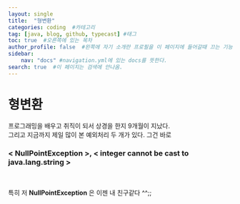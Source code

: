 ```yaml
---
layout: single
title:  "형변환"
categories: coding  #카테고리
tag: [java, blog, github, typecast] #태그
toc: true  #오른쪽에 있는 목차
author_profile: false  #왼쪽에 자기 소개란 프로필을 이 페이지에 들어갈때 끄는 기능
sidebar:
    nav: "docs" #navigation.yml에 있는 docs를 뜻한다.
search: true  #이 페이지는 검색에 안나옴.
---
```

# 형변환

프로그래밍을 배우고 취직이 되서 상경을 한지 9개월이 지났다. <br/>
그리고 지금까지 제일 많이 본 예외처리 두 개가 있다. 그건 바로<br/>

### &lt; NullPointException &gt;, &lt; integer cannot be cast to java.lang.string &gt;
<br/>

특히 저 **NullPointException** 은 이젠 내 친구같다 ^^;;

